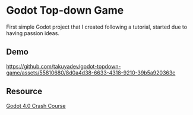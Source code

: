 # Godot Top-down Game
First simple Godot project that I created following a tutorial, started due to having passion ideas.

## Demo
https://github.com/takuyadev/godot-topdown-game/assets/55810680/8d0a4d38-6633-4318-9210-39b5a920363c

## Resource
[Godot 4.0 Crash Course](https://www.youtube.com/watch?v=Luf2Kr5s3BM)
